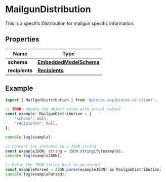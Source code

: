 
# MailgunDistribution

This is a specific Distribution for mailgun specific information.

## Properties

Name | Type
------------ | -------------
**schema** | [**EmbeddedModelSchema**](EmbeddedModelSchema)
**recipients** | [**Recipients**](Recipients)

## Example

```typescript
import { MailgunDistribution } from '@pieces.app/pieces-os-client';

// TODO: Update the object below with actual values
const example: MailgunDistribution = {
    "schema": null,
    "recipients": null,
};

console.log(example);

// Convert the instance to a JSON string
const exampleJSON: string = JSON.stringify(example);
console.log(exampleJSON);

// Parse the JSON string back to an object
const exampleParsed = JSON.parse(exampleJSON) as MailgunDistribution;
console.log(exampleParsed);
```


